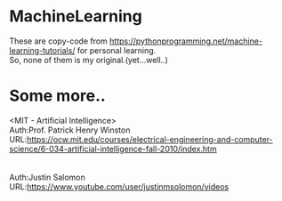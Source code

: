 # MachineLearning
These are copy-code from https://pythonprogramming.net/machine-learning-tutorials/ for personal learning.<br>
So, none of them is my original.(yet...well..)

# Some more..
<MIT - Artificial Intelligence><br>
Auth:Prof. Patrick Henry Winston<br>
URL:https://ocw.mit.edu/courses/electrical-engineering-and-computer-science/6-034-artificial-intelligence-fall-2010/index.htm<br>
<br>
<Numeric Analysis><br>
Auth:Justin Salomon<br>
URL:https://www.youtube.com/user/justinmsolomon/videos<br>
